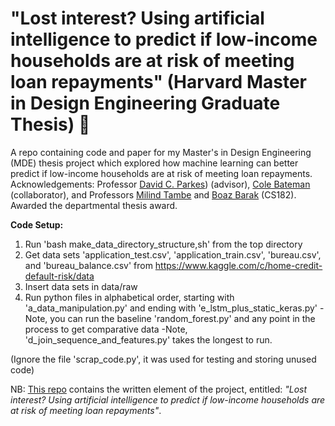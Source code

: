 # "Lost interest? Using artificial intelligence to predict if low-income households are at risk of meeting loan repayments" (Harvard Master in Design Engineering Graduate Thesis)  :robot:
A repo containing code and paper for my Master's in Design Engineering (MDE) thesis project which explored how machine learning can better predict if low-income households are at risk of meeting loan repayments. Acknowledgements: Professor [David C. Parkes](https://datascience.harvard.edu/people/david-c-parkes)) (advisor), [Cole Bateman](https://www.linkedin.com/in/cole-bateman/) (collaborator), and Professors [Milind Tambe](https://teamcore.seas.harvard.edu/people/milind-tambe) and [Boaz Barak](https://quantum.harvard.edu/boaz-barak) (CS182). Awarded the departmental thesis award.

**Code Setup:**

1. Run 'bash make_data_directory_structure,sh' from the top directory
2. Get data sets 'application_test.csv', 'application_train.csv', 'bureau.csv', and 
   'bureau_balance.csv' from https://www.kaggle.com/c/home-credit-default-risk/data
3. Insert data sets in data/raw
4. Run python files in alphabetical order, starting with 'a_data_manipulation.py' and 
   ending with 'e_lstm_plus_static_keras.py'
		-Note, you can run the baseline 'random_forest.py' and any point in the process 
		 to get comparative data
		-Note, 'd_join_sequence_and_features.py' takes the longest to run.

(Ignore the file 'scrap_code.py', it was used for testing and storing unused code)


NB: [This repo](https://github.com/ebayes/HarvardCS182-EthicalCreditRiskModelReport) contains the written element of the project, entitled: *"Lost interest? Using artificial intelligence to predict if low-income households are at risk of meeting loan repayments"*. 
